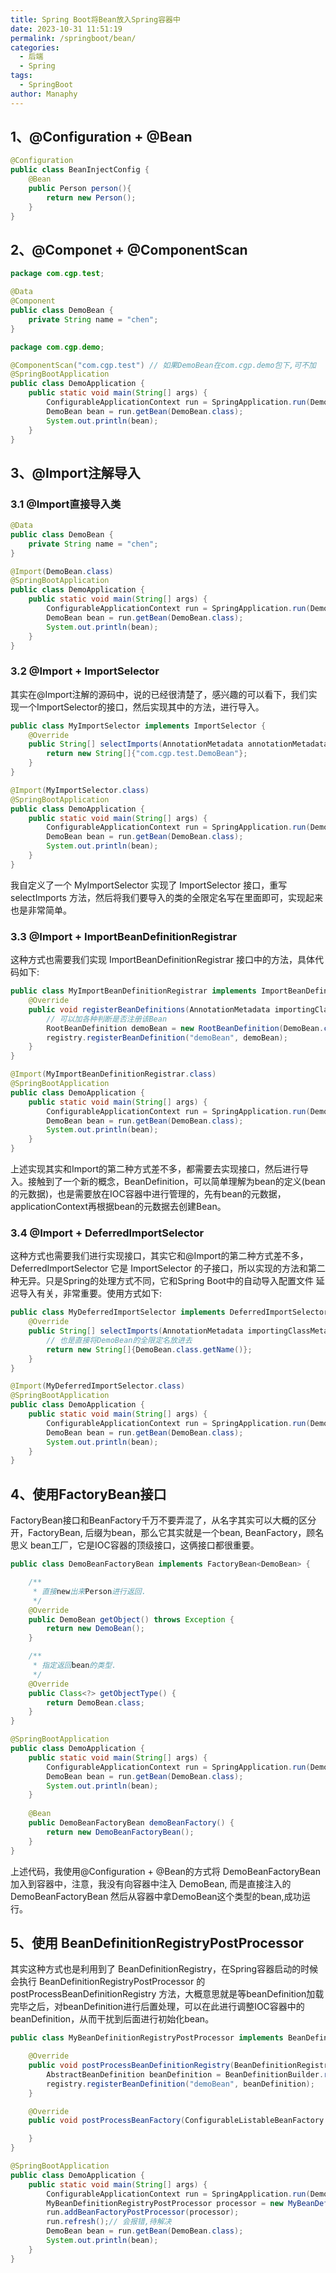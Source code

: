 ```yaml
---
title: Spring Boot将Bean放入Spring容器中
date: 2023-10-31 11:51:19
permalink: /springboot/bean/
categories:
  - 后端
  - Spring
tags:
  - SpringBoot
author: Manaphy
---
```

## 1、@Configuration + @Bean
```java
@Configuration
public class BeanInjectConfig {
    @Bean
    public Person person(){
        return new Person();
    }
}
```
## 2、@Componet + @ComponentScan
```java
package com.cgp.test;

@Data
@Component
public class DemoBean {
    private String name = "chen";
}
```
```java
package com.cgp.demo;

@ComponentScan("com.cgp.test") // 如果DemoBean在com.cgp.demo包下,可不加
@SpringBootApplication
public class DemoApplication {
    public static void main(String[] args) {
        ConfigurableApplicationContext run = SpringApplication.run(DemoApplication.class, args);
        DemoBean bean = run.getBean(DemoBean.class);
        System.out.println(bean);
    }
}
```
## 3、@Import注解导入
### 3.1 @Import直接导入类
```java
@Data
public class DemoBean {
    private String name = "chen";
}
```
```java
@Import(DemoBean.class)
@SpringBootApplication
public class DemoApplication {
    public static void main(String[] args) {
        ConfigurableApplicationContext run = SpringApplication.run(DemoApplication.class, args);
        DemoBean bean = run.getBean(DemoBean.class);
        System.out.println(bean);
    }
}
```
### 3.2 @Import + ImportSelector
其实在@Import注解的源码中，说的已经很清楚了，感兴趣的可以看下，我们实现一个ImportSelector的接口，然后实现其中的方法，进行导入。
```java
public class MyImportSelector implements ImportSelector {
    @Override
    public String[] selectImports(AnnotationMetadata annotationMetadata) {
        return new String[]{"com.cgp.test.DemoBean"};
    }
}
```
```java
@Import(MyImportSelector.class)
@SpringBootApplication
public class DemoApplication {
    public static void main(String[] args) {
        ConfigurableApplicationContext run = SpringApplication.run(DemoApplication.class, args);
        DemoBean bean = run.getBean(DemoBean.class);
        System.out.println(bean);
    }
}
```
我自定义了一个 MyImportSelector 实现了 ImportSelector 接口，重写selectImports 方法，然后将我们要导入的类的全限定名写在里面即可，实现起来也是非常简单。
### 3.3 @Import + ImportBeanDefinitionRegistrar
这种方式也需要我们实现 ImportBeanDefinitionRegistrar 接口中的方法，具体代码如下:
```java
public class MyImportBeanDefinitionRegistrar implements ImportBeanDefinitionRegistrar {
    @Override
    public void registerBeanDefinitions(AnnotationMetadata importingClassMetadata, BeanDefinitionRegistry registry) {
		// 可以加各种判断是否注册该Bean
        RootBeanDefinition demoBean = new RootBeanDefinition(DemoBean.class);
        registry.registerBeanDefinition("demoBean", demoBean);
    }
}
```
```java
@Import(MyImportBeanDefinitionRegistrar.class)
@SpringBootApplication
public class DemoApplication {
    public static void main(String[] args) {
        ConfigurableApplicationContext run = SpringApplication.run(DemoApplication.class, args);
        DemoBean bean = run.getBean(DemoBean.class);
        System.out.println(bean);
    }
}
```
上述实现其实和Import的第二种方式差不多，都需要去实现接口，然后进行导入。接触到了一个新的概念，BeanDefinition，可以简单理解为bean的定义(bean的元数据)，也是需要放在IOC容器中进行管理的，先有bean的元数据，applicationContext再根据bean的元数据去创建Bean。
### 3.4 @Import + DeferredImportSelector
这种方式也需要我们进行实现接口，其实它和@Import的第二种方式差不多，DeferredImportSelector 它是 ImportSelector 的子接口，所以实现的方法和第二种无异。只是Spring的处理方式不同，它和Spring Boot中的自动导入配置文件 延迟导入有关，非常重要。使用方式如下:
```java
public class MyDeferredImportSelector implements DeferredImportSelector {
    @Override
    public String[] selectImports(AnnotationMetadata importingClassMetadata) {
        // 也是直接将DemoBean的全限定名放进去
        return new String[]{DemoBean.class.getName()};
    }
}
```
```java
@Import(MyDeferredImportSelector.class)
@SpringBootApplication
public class DemoApplication {
    public static void main(String[] args) {
        ConfigurableApplicationContext run = SpringApplication.run(DemoApplication.class, args);
        DemoBean bean = run.getBean(DemoBean.class);
        System.out.println(bean);
    }
}
```
## 4、使用FactoryBean接口
FactoryBean接口和BeanFactory千万不要弄混了，从名字其实可以大概的区分开，FactoryBean, 后缀为bean，那么它其实就是一个bean, BeanFactory，顾名思义 bean工厂，它是IOC容器的顶级接口，这俩接口都很重要。
```java
public class DemoBeanFactoryBean implements FactoryBean<DemoBean> {

    /**
     * 直接new出来Person进行返回.
     */
    @Override
    public DemoBean getObject() throws Exception {
        return new DemoBean();
    }

    /**
     * 指定返回bean的类型.
     */
    @Override
    public Class<?> getObjectType() {
        return DemoBean.class;
    }
}
```
```java
@SpringBootApplication
public class DemoApplication {
    public static void main(String[] args) {
        ConfigurableApplicationContext run = SpringApplication.run(DemoApplication.class, args);
        DemoBean bean = run.getBean(DemoBean.class);
        System.out.println(bean);
    }
    
    @Bean
    public DemoBeanFactoryBean demoBeanFactory() {
        return new DemoBeanFactoryBean();
    }
}
```
上述代码，我使用@Configuration + @Bean的方式将 DemoBeanFactoryBean 加入到容器中，注意，我没有向容器中注入 DemoBean, 而是直接注入的 DemoBeanFactoryBean 然后从容器中拿DemoBean这个类型的bean,成功运行。
## 5、使用 BeanDefinitionRegistryPostProcessor
其实这种方式也是利用到了 BeanDefinitionRegistry，在Spring容器启动的时候会执行 BeanDefinitionRegistryPostProcessor 的 postProcessBeanDefinitionRegistry 方法，大概意思就是等beanDefinition加载完毕之后，对beanDefinition进行后置处理，可以在此进行调整IOC容器中的beanDefinition，从而干扰到后面进行初始化bean。
```java
public class MyBeanDefinitionRegistryPostProcessor implements BeanDefinitionRegistryPostProcessor {

    @Override
    public void postProcessBeanDefinitionRegistry(BeanDefinitionRegistry registry) throws BeansException {
        AbstractBeanDefinition beanDefinition = BeanDefinitionBuilder.rootBeanDefinition(DemoBean.class).getBeanDefinition();
        registry.registerBeanDefinition("demoBean", beanDefinition);
    }

    @Override
    public void postProcessBeanFactory(ConfigurableListableBeanFactory beanFactory) throws BeansException {

    }
}
```
```java
@SpringBootApplication
public class DemoApplication {
    public static void main(String[] args) {
        ConfigurableApplicationContext run = SpringApplication.run(DemoApplication.class, args);
        MyBeanDefinitionRegistryPostProcessor processor = new MyBeanDefinitionRegistryPostProcessor();
        run.addBeanFactoryPostProcessor(processor);
        run.refresh();// 会报错,待解决
        DemoBean bean = run.getBean(DemoBean.class);
        System.out.println(bean);
    }
}
```
